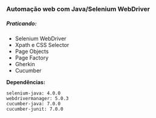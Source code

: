 ### **Automação web com Java/Selenium** WebDriver



##### **Praticando:**

- Selenium WebDriver
- Xpath e CSS Selector
- Page Objects
- Page Factory
- Gherkin
- Cucumber

**Dependências:**

```
selenium-java: 4.0.0
webdrivermanager: 5.0.3
cucumber-java: 7.0.0
cucumber-junit: 7.0.0
```

